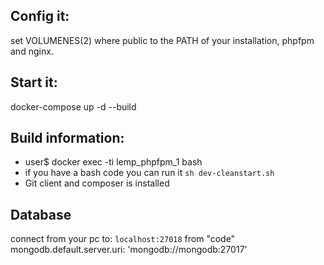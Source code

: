 
## Config it:
set VOLUMENES(2) where public to the PATH of your installation, phpfpm and nginx.

## Start it:
docker-compose up -d --build


## Build information:
* user$ docker exec -ti lemp_phpfpm_1 bash
* if you have a bash code you can run it `sh dev-cleanstart.sh`
* Git client and composer is installed

## Database
connect from your pc to: `localhost:27018`
from "code" mongodb.default.server.uri: 'mongodb://mongodb:27017'
